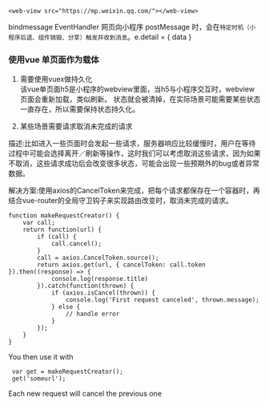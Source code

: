 ## <web-view>

```
<web-view src="https://mp.weixin.qq.com/"></web-view>
```

bindmessage	EventHandler		网页向小程序 postMessage 时，会在`特定时机（小程序后退、组件销毁、分享）触发并收到消息`。e.detail = { data }

### 使用vue 单页面作为载体
1. 需要使用vuex做持久化   
该vue单页面h5是小程序的webview里面，当h5与小程序交互时，webview页面会重新加载，类似刷新。
状态就会被清掉，在实际场景可能需要某些状态一直存在，所以需要保持状态持久化。

2. 某些场景需要请求取消未完成的请求

描述:比如进入一些页面时会发起一些请求，服务器响应比较缓慢时，用户在等待过程中可能会选择离开／刷新等操作，这时我们可以考虑取消这些请求，因为如果不取消，这些请求成功后会改变很多状态，可能会出现一些预期外的bug或者异常数据。

解决方案:使用axios的CancelToken来完成，把每个请求都保存在一个容器时，再结合vue-router的全局守卫钩子来实现路由改变时，取消未完成的请求。

```
function makeRequestCreator() {
    var call;
    return function(url) {
        if (call) {
            call.cancel();
        }
        call = axios.CancelToken.source();
        return axios.get(url, { cancelToken: call.token }).then((response) => {
            console.log(response.title)
        }).catch(function(thrown) {
            if (axios.isCancel(thrown)) {
                console.log('First request canceled', thrown.message);
            } else {
                // handle error
            }
        });
    }
}
```
You then use it with
```
 var get = makeRequestCreator();
 get('someurl');
````
 Each new request will cancel the previous one
